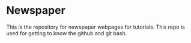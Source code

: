# Newspaper
This is the repository for newspaper webpages for tutorials.
This repo is used for getting to know the github and git bash.
